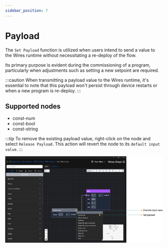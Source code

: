 ```yaml
---
sidebar_position: 7
---
```


# Payload
The `Set Payload` function is utilized when users intend to send a value to the Wires runtime without necessitating a re-deploy of the flow.

Its primary purpose is evident during the commissioning of a program, particularly when adjustments such as setting a new setpoint are required.

:::caution
When transmitting a payload value to the Wires runtime, it's essential to note that this payload won't persist through device restarts or when a new program is re-deploy.
:::

## Supported nodes

- const-num
- const-bool
- const-string


:::tip
To remove the existing payload value, right-click on the node and select `Release Payload`. This action will revert the node to its `default input value`.
:::

![set-payload.png](img/set-payload.png)